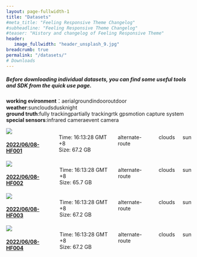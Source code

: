 ```yaml
---
layout: page-fullwidth-1
title: "Datasets"
#meta_title: "Feeling Responsive Theme Changelog"
#subheadline: "Feeling Responsive Theme Changelog"
#teaser: "History and changelog of Feeling Responsive Theme"
header:
   image_fullwidth: "header_unsplash_9.jpg"
breadcrumb: true
permalink: "/datasets/"
# Downloads
---
```

##### Before downloading individual datasets, you can find some useful tools and SDK from the quick use page.
**working evironment**：<span class="icon-price-tag pr10">aerial</span><span class="icon-price-tag pr10">ground</span><span class="icon-price-tag pr10">indoor</span><span class="icon-price-tag pr10">outdoor</span><br>
**weather**:<span class="icon-price-tag pr10">sun</span><span class="icon-price-tag pr10">clouds</span><span class="icon-price-tag pr10">dusk</span><span class="icon-price-tag pr10">night</span><br>
**ground truth**:<span class="icon-price-tag pr10">fully tracking</span><span class="icon-price-tag pr10">partially tracking</span><span class="icon-price-tag pr10">rtk gps</span><span class="icon-price-tag pr10">motion capture system</span><br>
**special sensors**:<span class="icon-price-tag pr10">infrared camera</span><span class="icon-price-tag pr10">event camera</span>

<div class="row listing listing-link listing-odd">
      <div class="large-6 medium-6 small-12 columns">
         <a href="./HF001">
            <img id="thumb-1" src="../data_image/aerial_01/1.png"/>
         </a>
      </div>
      <div class="large-6 medium-6 small-12 columns">
         <a href="./HF001">
            <h4>2022/06/08-HF001</h4>
         </a>
         Time: 16:13:28 GMT +8<br/>
         Size: 67.2 GB<br/>
         <span class="icon-price-tag pr10">alternate-route</span>
         <span class="icon-price-tag pr10">clouds</span>
         <span class="icon-price-tag pr10">sun</span>
      </div>
</div>

<div class="row listing listing-link listing-odd">
      <div class="large-6 medium-6 small-12 columns">
         <a href="./HF002">
            <img id="thumb-1" src="../data_image/aerial_02/1.png"/>
         </a>
      </div>
      <div class="large-6 medium-6 small-12 columns">
         <a href="./HF002">
            <h4>2022/06/08-HF002</h4>
         </a>
         Time: 16:13:28 GMT +8<br/>
         Size: 65.7 GB<br/>
         <span class="icon-price-tag pr10">alternate-route</span>
         <span class="icon-price-tag pr10">clouds</span>
         <span class="icon-price-tag pr10">sun</span>
      </div>
</div>

<div class="row listing listing-link listing-odd">
      <div class="large-6 medium-6 small-12 columns">
         <a href="./HF003">
            <img id="thumb-1" src="../data_image/aerial_03/1.png"/>
         </a>
      </div>
      <div class="large-6 medium-6 small-12 columns">
         <a href="./HF003">
            <h4>2022/06/08-HF003</h4>
         </a>
         Time: 16:13:28 GMT +8<br/>
         Size: 67.2 GB<br/>
         <span class="icon-price-tag pr10">alternate-route</span>
         <span class="icon-price-tag pr10">clouds</span>
         <span class="icon-price-tag pr10">sun</span>
      </div>
</div>

<div class="row listing listing-link listing-odd">
      <div class="large-6 medium-6 small-12 columns">
         <a href="./HF004">
            <img id="thumb-1" src="../data_image/aerial_04/1.png"/>
         </a>
      </div>
      <div class="large-6 medium-6 small-12 columns">
         <a href="./HF004">
            <h4>2022/06/08-HF004</h4>
         </a>
         Time: 16:13:28 GMT +8<br/>
         Size: 67.2 GB<br/>
         <span class="icon-price-tag pr10">alternate-route</span>
         <span class="icon-price-tag pr10">clouds</span>
         <span class="icon-price-tag pr10">sun</span>
      </div>
</div>